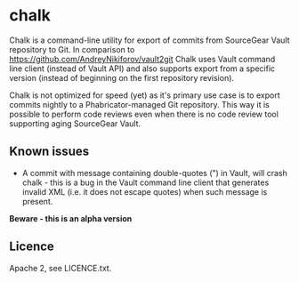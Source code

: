 # chalk

Chalk is a command-line utility for export of commits from SourceGear Vault repository to Git. In comparison to https://github.com/AndreyNikiforov/vault2git Chalk uses Vault command line client (instead of Vault API) and also supports export from a specific version (instead of beginning on the first repository revision).

Chalk is not optimized for speed (yet) as it's primary use case is to export commits nightly to a Phabricator-managed Git repository. This way it is possible to perform code reviews even when there is no code review tool supporting aging SourceGear Vault.

## Known issues
- A commit with message containing double-quotes (") in Vault, will crash chalk - this is a bug in the Vault command line client that generates invalid XML (i.e. it does not escape quotes) when such message is present.

**Beware - this is an alpha version**

## Licence
Apache 2, see LICENCE.txt.
